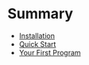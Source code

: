 # Summary

- [Installation](./installation.md)
- [Quick Start](./quick-start.md)
- [Your First Program](./first-program.md)
